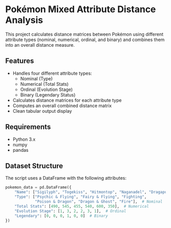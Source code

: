 # Pokémon Mixed Attribute Distance Analysis

This project calculates distance matrices between Pokémon using different attribute types (nominal, numerical, ordinal, and binary) and combines them into an overall distance measure.

## Features

- Handles four different attribute types:
  - Nominal (Type)
  - Numerical (Total Stats)
  - Ordinal (Evolution Stage)
  - Binary (Legendary Status)
- Calculates distance matrices for each attribute type
- Computes an overall combined distance matrix
- Clean tabular output display

## Requirements

- Python 3.x
- numpy
- pandas

## Dataset Structure

The script uses a DataFrame with the following attributes:

```python
pokemon_data = pd.DataFrame({
    "Name": ["Sigilyph", "Togekiss", "Hitmontop", "Naganadel", "Dragapult", "Growlithe"],
    "Type": ["Psychic & Flying", "Fairy & Flying", "Fighting", 
             "Poison & Dragon", "Dragon & Ghost", "Fire"],  # Nominal
    "Total Stats": [490, 545, 455, 540, 600, 350],  # Numerical
    "Evolution Stage": [1, 3, 2, 2, 3, 1],  # Ordinal
    "Legendary": [0, 0, 0, 1, 0, 0]  # Binary
})